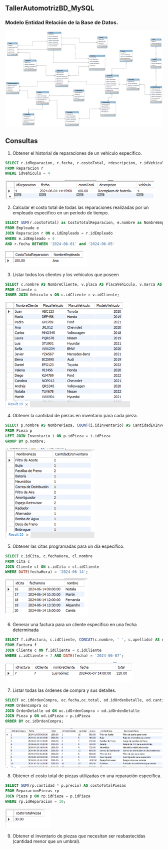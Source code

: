 ## TallerAutomotrizBD_MySQL

### Modelo Entidad Relación de la Base de Datos.
![](./img/MER_TallerBD.png)

## Consultas
1. Obtener el historial de reparaciones de un vehículo específico.
```sql
SELECT r.idReparacion, r.fecha, r.costoTotal, rdescripcion, r.idVehiculo as Vehículo
FROM Reparacion r
WHERE idVehiculo = 4
```
![](./img/consulta1.png)

2. Calcular el costo total de todas las reparaciones realizadas por un empleado específico en un período de tiempo.

```sql
SELECT SUM(r.costoTotal) as CostoTotalReparacion, e.nombre as NombreEmpleado
FROM Empleado e
JOIN Reparacion r ON e.idEmpleado = r.idEmpleado
WHERE e.idEmpleado = 4
AND r.fecha BETWEEN '2024-06-01' and '2024-06-05'
```
![](./img/consulta2.png)

3. Listar todos los clientes y los vehículos que poseen

```sql
SELECT c.nombre AS NombreCliente, v.placa AS PlacaVehiculo, v.marca AS MarcaVehiculo, v.modelo AS ModeloVehiculo
FROM Cliente c
INNER JOIN Vehiculo v ON c.idCliente = v.idCliente;
```
![](./img/consulta3.png)

4. Obtener la cantidad de piezas en inventario para cada pieza.

```sql
SELECT p.nombre AS NombrePieza, COUNT(i.idInventario) AS CantidadEnInventario
FROM Pieza p
LEFT JOIN Inventario i ON p.idPieza = i.idPieza
GROUP BY p.nombre;
```
![](./img/consulta4.png)

5. Obtener las citas programadas para un día específico.

```sql
SELECT c.idCita, c.fechaHora, cl.nombre
FROM Cita c
JOIN Cliente cl ON c.idCita = cl.idCliente
WHERE DATE(fechaHora) = '2024-06-14';
```
![](./img/consulta5.png)

6. Generar una factura para un cliente específico en una fecha determinada

```sql
SELECT f.idFactura, c.idCliente, CONCAT(c.nombre, ' ', c.apellido) AS nombreCliente, f.fecha, f.total
FROM Factura f
JOIN Cliente c ON f.idCliente = c.idCliente
WHERE c.idCliente = 7 AND DATE(fecha) = '2024-06-07';
```
![](./img/consulta6.png)

7. Listar todas las órdenes de compra y sus detalles.
```sql
SELECT oc.idOrdenCompra, oc.fecha,oc.total, od.idOrdenDetalle, od.cantidad, od.precio, p.nombre AS nombrePieza, p.descripcion AS descripcionPieza
FROM OrdenCompra oc
JOIN OrdenDetalle od ON oc.idOrdenCompra = od.idOrdenDetalle
JOIN Pieza p ON od.idPieza = p.idPieza
ORDER BY oc.idOrdenCompra;
```
![](./img/consulta7.png)

8. Obtener el costo total de piezas utilizadas en una reparación específica.
```sql
SELECT SUM(rp.cantidad * p.precio) AS costoTotalPiezas
FROM ReparacionPiezas rp
JOIN Pieza p ON rp.idPieza = p.idPieza
WHERE rp.idReparacion = 10;
```
![](./img/consulta8.png)

9. Obtener el inventario de piezas que necesitan ser reabastecidas (cantidad menor que un umbral).
